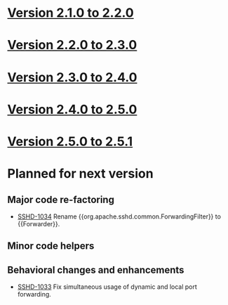 # [Version 2.1.0 to 2.2.0](./docs/changes/2.2.0.md)

# [Version 2.2.0 to 2.3.0](./docs/changes/2.3.0.md)

# [Version 2.3.0 to 2.4.0](./docs/changes/2.4.0.md)

# [Version 2.4.0 to 2.5.0](./docs/changes/2.5.0.md)

# [Version 2.5.0 to 2.5.1](./docs/changes/2.5.1.md)

# Planned for next version

## Major code re-factoring

* [SSHD-1034](https://issues.apache.org/jira/browse/SSHD-1034) Rename {{org.apache.sshd.common.ForwardingFilter}} to {{Forwarder}}.

## Minor code helpers

## Behavioral changes and enhancements

* [SSHD-1033](https://issues.apache.org/jira/browse/SSHD-1033) Fix simultaneous usage of dynamic and local port forwarding.
